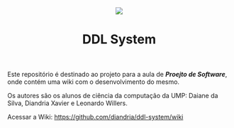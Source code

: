 <div align="center">
  <img src="https://i.pinimg.com/originals/b0/1d/b0/b01db07a2e196a4cee5cb18a0c1a86c6.png" />
  <h1>DDL System</h1>
</div>
<br><br>
Este repositório é destinado ao  projeto para  a aula de  <i> <b>Proejto de Software</b></i>, onde contém uma wiki com o desenvolvimento do mesmo.

Os autores são os alunos de ciência da computação da UMP: Daiane da Silva, Diandria Xavier e Leonardo Willers.

Acessar a Wiki: https://github.com/diandria/ddl-system/wiki
